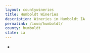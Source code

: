 ```yaml
---
layout: countywineries
title: Humboldt Wineries
description: Wineries in Humboldt IA
permalink: /iowa/humboldt/
county: humboldt
state: ia
---
```

-

